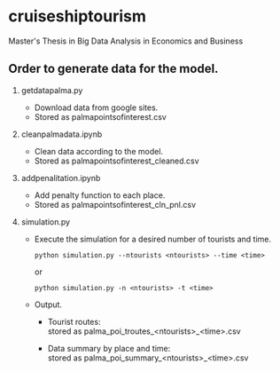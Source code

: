# cruiseshiptourism
Master's Thesis in Big Data Analysis in Economics and Business

## Order to generate data for the model. <br>
1. getdatapalma.py
    * Download data from google sites.
    * Stored as palmapointsofinterest.csv
2. cleanpalmadata.ipynb
    * Clean data according to the model.
    * Stored as palmapointsofinterest_cleaned.csv
3. addpenalitation.ipynb
    * Add penalty function to each place.
    * Stored as palmapointsofinterest_cln_pnl.csv

4. simulation.py
    * Execute the simulation for a desired number of tourists and time.
        ```
        python simulation.py --ntourists <ntourists> --time <time>
        ```
      or
        ```
        python simulation.py -n <ntourists> -t <time>
        ```
    * Output.
        * Tourist routes: <br>
            stored as palma_poi_troutes_\<ntourists>_\<time>.csv
            
        * Data summary by place and time: <br>
            stored as palma_poi_summary_\<ntourists>_\<time>.csv